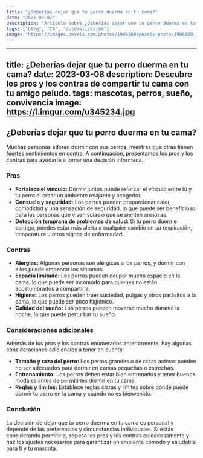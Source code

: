 ```yaml
---
title: "¿Deberías dejar que tu perro duerma en tu cama?"
date: "2025-02-07"
description: "Artículo sobre ¿Deberías dejar que tu perro duerma en tu cama?"
tags: ["blog", "IA", "automatización"]
image: "https://images.pexels.com/photos/1906309/pexels-photo-1906309.jpeg?auto=compress&cs=tinysrgb&h=350"
---
```


---
title: ¿Deberías dejar que tu perro duerma en tu cama?
date: 2023-03-08
description: Descubre los pros y los contras de compartir tu cama con tu amigo peludo.
tags: mascotas, perros, sueño, convivencia
image: https://i.imgur.com/u345234.jpg
---

## ¿Deberías dejar que tu perro duerma en tu cama?

Muchas personas adoran dormir con sus perros, mientras que otras tienen fuertes sentimientos en contra. A continuación, presentamos los pros y los contras para ayudarte a tomar una decisión informada.

### Pros

* **Fortalece el vínculo:** Dormir juntos puede reforzar el vínculo entre tú y tu perro al crear un ambiente relajante y acogedor.
* **Consuelo y seguridad:** Los perros pueden proporcionar calor, comodidad y una sensación de seguridad, lo que puede ser beneficioso para las personas que viven solas o que se sienten ansiosas.
* **Detección temprana de problemas de salud:** Si tu perro duerme contigo, puedes estar más alerta a cualquier cambio en su respiración, temperatura u otros signos de enfermedad.

### Contras

* **Alergias:** Algunas personas son alérgicas a los perros, y dormir con ellos puede empeorar los síntomas.
* **Espacio limitado:** Los perros pueden ocupar mucho espacio en la cama, lo que puede ser incómodo para quienes no están acostumbrados a compartirla.
* **Higiene:** Los perros pueden traer suciedad, pulgas y otros parásitos a la cama, lo que puede ser poco higiénico.
* **Calidad del sueño:** Los perros pueden moverse mucho durante la noche, lo que puede perturbar tu sueño.

### Consideraciones adicionales

Además de los pros y los contras enumerados anteriormente, hay algunas consideraciones adicionales a tener en cuenta:

* **Tamaño y raza del perro:** Los perros grandes o de razas activas pueden no ser adecuados para dormir en camas pequeñas o estrechas.
* **Entrenamiento:** Los perros deben estar bien entrenados y tener buenos modales antes de permitirles dormir en tu cama.
* **Reglas y límites:** Establece reglas claras y límites sobre dónde puede dormir tu perro en la cama y cuándo no es bienvenido.

### Conclusión

La decisión de dejar que tu perro duerma en tu cama es personal y depende de las preferencias y circunstancias individuales. Si estás considerando permitirlo, sopesa los pros y los contras cuidadosamente y haz los ajustes necesarios para garantizar un ambiente cómodo y saludable para ti y tu mascota.
